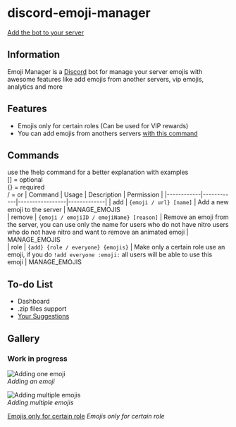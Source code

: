 # discord-emoji-manager
[Add the bot to your server](https://discord.com)


## Information
Emoji Manager is a [Discord](https://discord.com) bot for manage your server emojis with awesome features like add emojis from another servers,
vip emojis, analytics and more

## Features
- Emojis only for certain roles (Can be used for VIP rewards)
- You can add emojis from anothers servers [with this command](https://github.com)



## Commands

use the !help command for a better explanation with examples <br>
[] = optional <br>
{} = required <br>
/ = or
| Command    |  Usage     | Description   	| Permission 	|
|------------|------------|-----------------|-------------|
| add   	   | `{emoji / url} [name]` | Add a new emoji to the server          | MANAGE_EMOJIS	
| remove   	   | `{emoji / emojiID / emojiName} [reason]` | Remove an emoji from the server, you can use only the name for users who do not have nitro  users who do not have nitro and want to remove an animated emoji     | MANAGE_EMOJIS	
| role   	   | `{add} {role / everyone} {emojis}` | Make only a certain role use an emoji, if you do `!add everyone :emoji:` all users will be able to use this emoji          | MANAGE_EMOJIS	
<!-- | add   	   | `{emoji / url} [name]` | Add a new emoji to the server          | MANAGE_EMOJIS	
| add   	   | `{emoji / url} [name]` | Add a new emoji to the server          | MANAGE_EMOJIS	
| add   	   | `{emoji / url} [name]` | Add a new emoji to the server          | MANAGE_EMOJIS -->

## To-do List
- Dashboard
- .zip files support
- [Your Suggestions](https://github.com/AllanGame/discord-emoji-manager/)

## Gallery


### Work in progress
![Adding one emoji](https://media.discordapp.net/attachments/795363096893718568/814652253557620776/unknown.png?width=464&height=221)
<br>*Adding an emoji*

![Adding multiple emojis](https://media.discordapp.net/attachments/795363096893718568/814653119395790908/unknown.png?width=507&height=369)
<br>*Adding multiple emojis*

[Emojis only for certain role](https://cdn.discordapp.com/attachments/795363096893718568/814665729936719872/emojis.gif)
*Emojis only for certain role*
